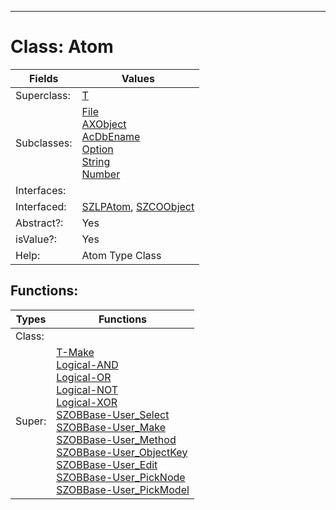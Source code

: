 ---------

# Class:	Atom

| Fields | Values |
| --------- | --------- |
| Superclass: | [T](T.html) |
| Subclasses: | [File](File.html) <br> [AXObject](AXObject.html) <br> [AcDbEname](AcDbEname.html) <br> [Option](Option.html) <br> [String](String.html) <br> [Number](Number.html) |
| Interfaces: |  |
| Interfaced: | [SZLPAtom](SZLPAtom.html), [SZCOObject](SZCOObject.html) |
| Abstract?: | Yes |
| isValue?: | Yes |
| Help: | Atom Type Class |


## Functions:

| Types | Functions |
| --------- | --------- |
| Class: |  |
| Super: | [T-Make](T.html) <br> [Logical-AND](Logical.html) <br> [Logical-OR](Logical.html) <br> [Logical-NOT](Logical.html) <br> [Logical-XOR](Logical.html) <br> [SZOBBase-User_Select](SZOBBase.html) <br> [SZOBBase-User_Make](SZOBBase.html) <br> [SZOBBase-User_Method](SZOBBase.html) <br> [SZOBBase-User_ObjectKey](SZOBBase.html) <br> [SZOBBase-User_Edit](SZOBBase.html) <br> [SZOBBase-User_PickNode](SZOBBase.html) <br> [SZOBBase-User_PickModel](SZOBBase.html) |


